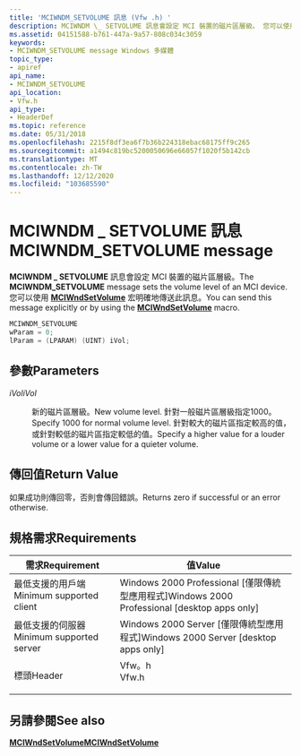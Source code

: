 ```yaml
---
title: 'MCIWNDM_SETVOLUME 訊息 (Vfw .h) '
description: MCIWNDM \_ SETVOLUME 訊息會設定 MCI 裝置的磁片區層級。 您可以使用 MCIWndSetVolume 宏明確地傳送此訊息。
ms.assetid: 04151588-b761-447a-9a57-808c034c3059
keywords:
- MCIWNDM_SETVOLUME message Windows 多媒體
topic_type:
- apiref
api_name:
- MCIWNDM_SETVOLUME
api_location:
- Vfw.h
api_type:
- HeaderDef
ms.topic: reference
ms.date: 05/31/2018
ms.openlocfilehash: 2215f8df3ea6f7b36b224318ebac68175ff9c265
ms.sourcegitcommit: a1494c819bc5200050696e66057f1020f5b142cb
ms.translationtype: MT
ms.contentlocale: zh-TW
ms.lasthandoff: 12/12/2020
ms.locfileid: "103685590"
---
```

# <a name="mciwndm_setvolume-message"></a><span data-ttu-id="7129b-105">MCIWNDM \_ SETVOLUME 訊息</span><span class="sxs-lookup"><span data-stu-id="7129b-105">MCIWNDM\_SETVOLUME message</span></span>

<span data-ttu-id="7129b-106">**MCIWNDM \_ SETVOLUME** 訊息會設定 MCI 裝置的磁片區層級。</span><span class="sxs-lookup"><span data-stu-id="7129b-106">The **MCIWNDM\_SETVOLUME** message sets the volume level of an MCI device.</span></span> <span data-ttu-id="7129b-107">您可以使用 [**MCIWndSetVolume**](/windows/desktop/api/Vfw/nf-vfw-mciwndsetvolume) 宏明確地傳送此訊息。</span><span class="sxs-lookup"><span data-stu-id="7129b-107">You can send this message explicitly or by using the [**MCIWndSetVolume**](/windows/desktop/api/Vfw/nf-vfw-mciwndsetvolume) macro.</span></span>


```C++
MCIWNDM_SETVOLUME 
wParam = 0; 
lParam = (LPARAM) (UINT) iVol; 
```



## <a name="parameters"></a><span data-ttu-id="7129b-108">參數</span><span class="sxs-lookup"><span data-stu-id="7129b-108">Parameters</span></span>

<dl> <dt>

<span data-ttu-id="7129b-109"><span id="iVol"></span><span id="ivol"></span><span id="IVOL"></span>*iVol*</span><span class="sxs-lookup"><span data-stu-id="7129b-109"><span id="iVol"></span><span id="ivol"></span><span id="IVOL"></span>*iVol*</span></span>
</dt> <dd>

<span data-ttu-id="7129b-110">新的磁片區層級。</span><span class="sxs-lookup"><span data-stu-id="7129b-110">New volume level.</span></span> <span data-ttu-id="7129b-111">針對一般磁片區層級指定1000。</span><span class="sxs-lookup"><span data-stu-id="7129b-111">Specify 1000 for normal volume level.</span></span> <span data-ttu-id="7129b-112">針對較大的磁片區指定較高的值，或針對較低的磁片區指定較低的值。</span><span class="sxs-lookup"><span data-stu-id="7129b-112">Specify a higher value for a louder volume or a lower value for a quieter volume.</span></span>

</dd> </dl>

## <a name="return-value"></a><span data-ttu-id="7129b-113">傳回值</span><span class="sxs-lookup"><span data-stu-id="7129b-113">Return Value</span></span>

<span data-ttu-id="7129b-114">如果成功則傳回零，否則會傳回錯誤。</span><span class="sxs-lookup"><span data-stu-id="7129b-114">Returns zero if successful or an error otherwise.</span></span>

## <a name="requirements"></a><span data-ttu-id="7129b-115">規格需求</span><span class="sxs-lookup"><span data-stu-id="7129b-115">Requirements</span></span>



| <span data-ttu-id="7129b-116">需求</span><span class="sxs-lookup"><span data-stu-id="7129b-116">Requirement</span></span> | <span data-ttu-id="7129b-117">值</span><span class="sxs-lookup"><span data-stu-id="7129b-117">Value</span></span> |
|-------------------------------------|----------------------------------------------------------------------------------|
| <span data-ttu-id="7129b-118">最低支援的用戶端</span><span class="sxs-lookup"><span data-stu-id="7129b-118">Minimum supported client</span></span><br/> | <span data-ttu-id="7129b-119">Windows 2000 Professional \[僅限傳統型應用程式\]</span><span class="sxs-lookup"><span data-stu-id="7129b-119">Windows 2000 Professional \[desktop apps only\]</span></span><br/>                       |
| <span data-ttu-id="7129b-120">最低支援的伺服器</span><span class="sxs-lookup"><span data-stu-id="7129b-120">Minimum supported server</span></span><br/> | <span data-ttu-id="7129b-121">Windows 2000 Server \[僅限傳統型應用程式\]</span><span class="sxs-lookup"><span data-stu-id="7129b-121">Windows 2000 Server \[desktop apps only\]</span></span><br/>                             |
| <span data-ttu-id="7129b-122">標頭</span><span class="sxs-lookup"><span data-stu-id="7129b-122">Header</span></span><br/>                   | <dl> <span data-ttu-id="7129b-123"><dt>Vfw。h</dt></span><span class="sxs-lookup"><span data-stu-id="7129b-123"><dt>Vfw.h</dt></span></span> </dl> |



## <a name="see-also"></a><span data-ttu-id="7129b-124">另請參閱</span><span class="sxs-lookup"><span data-stu-id="7129b-124">See also</span></span>

<dl> <dt>

[<span data-ttu-id="7129b-125">**MCIWndSetVolume**</span><span class="sxs-lookup"><span data-stu-id="7129b-125">**MCIWndSetVolume**</span></span>](/windows/desktop/api/Vfw/nf-vfw-mciwndsetvolume)
</dt> </dl>

 

 





